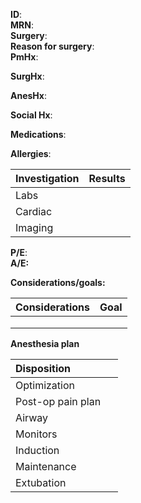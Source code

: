**ID**:  
**MRN**:   
**Surgery**:   
**Reason for surgery**:   
**PmHx**:

**SurgHx**: 

**AnesHx**: 

**Social Hx**: 

**Medications**: 

**Allergies**: 

| Investigation | Results |
| :---- | :---- |
| Labs  |  |
| Cardiac |  |
| Imaging |  |

**P/E**:   
**A/E:** 

**Considerations/goals:**

| Considerations | Goal |
| :---- | :---- |
|  |  |
|  |  |
|  |  |

**Anesthesia plan**

| Disposition |   |
| :---- | :---- |
| Optimization |  |
| Post-op pain plan |   |
| Airway |   |
| Monitors |   |
| Induction |   |
| Maintenance |   |
| Extubation |   |

